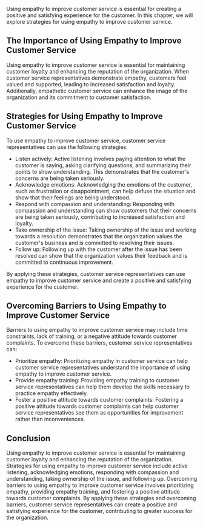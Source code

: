 
Using empathy to improve customer service is essential for creating a positive and satisfying experience for the customer. In this chapter, we will explore strategies for using empathy to improve customer service.

The Importance of Using Empathy to Improve Customer Service
-----------------------------------------------------------

Using empathy to improve customer service is essential for maintaining customer loyalty and enhancing the reputation of the organization. When customer service representatives demonstrate empathy, customers feel valued and supported, leading to increased satisfaction and loyalty. Additionally, empathetic customer service can enhance the image of the organization and its commitment to customer satisfaction.

Strategies for Using Empathy to Improve Customer Service
--------------------------------------------------------

To use empathy to improve customer service, customer service representatives can use the following strategies:

* Listen actively: Active listening involves paying attention to what the customer is saying, asking clarifying questions, and summarizing their points to show understanding. This demonstrates that the customer's concerns are being taken seriously.
* Acknowledge emotions: Acknowledging the emotions of the customer, such as frustration or disappointment, can help defuse the situation and show that their feelings are being understood.
* Respond with compassion and understanding: Responding with compassion and understanding can show customers that their concerns are being taken seriously, contributing to increased satisfaction and loyalty.
* Take ownership of the issue: Taking ownership of the issue and working towards a resolution demonstrates that the organization values the customer's business and is committed to resolving their issues.
* Follow up: Following up with the customer after the issue has been resolved can show that the organization values their feedback and is committed to continuous improvement.

By applying these strategies, customer service representatives can use empathy to improve customer service and create a positive and satisfying experience for the customer.

Overcoming Barriers to Using Empathy to Improve Customer Service
----------------------------------------------------------------

Barriers to using empathy to improve customer service may include time constraints, lack of training, or a negative attitude towards customer complaints. To overcome these barriers, customer service representatives can:

* Prioritize empathy: Prioritizing empathy in customer service can help customer service representatives understand the importance of using empathy to improve customer service.
* Provide empathy training: Providing empathy training to customer service representatives can help them develop the skills necessary to practice empathy effectively.
* Foster a positive attitude towards customer complaints: Fostering a positive attitude towards customer complaints can help customer service representatives see them as opportunities for improvement rather than inconveniences.

Conclusion
----------

Using empathy to improve customer service is essential for maintaining customer loyalty and enhancing the reputation of the organization. Strategies for using empathy to improve customer service include active listening, acknowledging emotions, responding with compassion and understanding, taking ownership of the issue, and following up. Overcoming barriers to using empathy to improve customer service involves prioritizing empathy, providing empathy training, and fostering a positive attitude towards customer complaints. By applying these strategies and overcoming barriers, customer service representatives can create a positive and satisfying experience for the customer, contributing to greater success for the organization.
